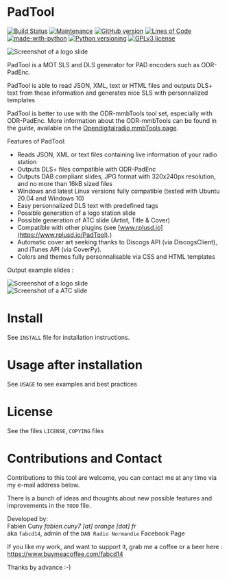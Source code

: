 PadTool
=======
[![Build Status](https://travis-ci.com/fabcd14/PadTool.svg?branch=master)](https://travis-ci.com/fabcd14/PadTool)
[![Maintenance](https://img.shields.io/badge/Maintained-yes-green.svg)](https://github.com/fabcd14/PadTool/graphs/commit-activity)
[![GitHub version](https://badge.fury.io/gh/fabcd14%2FPadTool.svg)](https://github.com/fabcd14/PadTool)
[![Lines of Code](https://tokei.rs/b1/github/fabcd14/PadTool)](https://github.com/fabcd14/PadTool)
[![made-with-python](https://img.shields.io/badge/Made%20with-Python-1f425f.svg)](https://www.python.org/)
[![Python versioning](https://img.shields.io/badge/python-%3E=3.5-blue.svg)](https://github.com/fabcd14/PadTool)
[![GPLv3 license](https://img.shields.io/badge/License-GPLv3-blue.svg)](http://perso.crans.org/besson/LICENSE.html)

![Screenshot of a logo slide](https://raw.githubusercontent.com/fabcd14/PadTool/master/img/padtool_logo.png)   
   
PadTool is a MOT SLS and DLS generator for PAD encoders such as ODR-PadEnc.

PadTool is able to read JSON, XML, text or HTML files and outputs DLS+ text
from these information and generates nice SLS with personnalized templates

PadTool is better to use with the ODR-mmbTools tool set, especially with ODR-PadEnc. 
More information about the ODR-mmbTools can be found in the *guide*, available on the
[Opendigitalradio mmbTools page](http://www.opendigitalradio.org/mmbtools).

Features of PadTool:

- Reads JSON, XML or text files containing live information of your radio station
- Outputs DLS+ files compatible with ODR-PadEnc
- Outputs DAB compliant slides, JPG format with 320x240px resolution, and no more than 16kB sized files
- Windows and latest Linux versions fully compatible (tested with Ubuntu 20.04 and Windows 10)
- Easy personnalized DLS text with predefined tags
- Possible generation of a logo station slide
- Possible generation of ATC slide (Artist, Title & Cover)
- Compatible with other plugins (see [www.rplusd.io](https://www.rplusd.io/PadTool).)
- Automatic cover art seeking thanks to Discogs API (via DiscogsClient), and iTunes API (via CoverPy).
- Colors and themes fully personnalisable via CSS and HTML templates

Output example slides :  

![Screenshot of a logo slide](https://raw.githubusercontent.com/fabcd14/PadTool/master/img/example_logo.jpg)   
![Screenshot of a ATC slide](https://raw.githubusercontent.com/fabcd14/PadTool/master/img/example_music.jpg)   

Install
=======

See `INSTALL` file for installation instructions.

Usage after installation
========================

See `USAGE` to see examples and best practices

License
=======

See the files `LICENSE`, `COPYING` files

Contributions and Contact
=========================

Contributions to this tool are welcome, you can contact me at any time via my e-mail
address below.   
   
There is a bunch of ideas and thoughts about new possible features and improvements
in the `TODO` file.   
   
Developed by:   
Fabien Cuny *fabien.cuny7 [at] orange [dot] fr*   
aka `fabcd14`, admin of the `DAB Radio Normandie` Facebook Page   

If you like my work, and want to support it, grab me a coffee or a beer here : https://www.buymeacoffee.com/fabcd14   
   
Thanks by advance :-)
